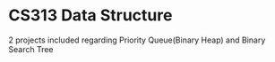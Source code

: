# CS313 Data Structure
2 projects included regarding Priority Queue(Binary Heap) and Binary Search Tree